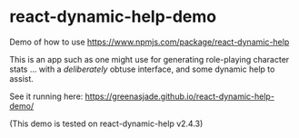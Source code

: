 # react-dynamic-help-demo
Demo of how to use https://www.npmjs.com/package/react-dynamic-help

This is an app such as one might use for generating role-playing character stats ... with a _deliberately_ obtuse interface, and some dynamic help to assist.

See it running here: https://greenasjade.github.io/react-dynamic-help-demo/

(This demo is tested on react-dynamic-help v2.4.3)